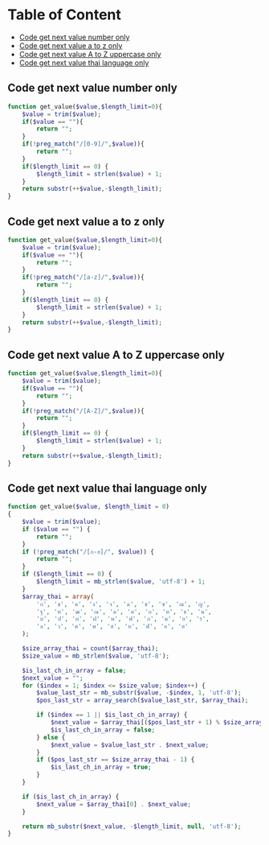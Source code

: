 Table of Content
================
- [Code get next value number only](#code-get-next-value-number-only)
- [Code get next value a to z only](#code-get-next-value-a-to-z-only)
- [Code get next value A to Z uppercase only](#code-get-next-value-a-to-z-uppercase-only)
- [Code get next value thai language only](#code-get-next-value-thai-language-only)


## Code get next value number only
```php  
function get_value($value,$length_limit=0){
    $value = trim($value);
    if($value == ""){
        return "";
    }
    if(!preg_match("/[0-9]/",$value)){
        return "";
    }
    if($length_limit == 0) {
        $length_limit = strlen($value) + 1;
    }
    return substr(++$value,-$length_limit);
}
```

## Code get next value a to z only
```php  
function get_value($value,$length_limit=0){
    $value = trim($value);
    if($value == ""){
        return "";
    }
    if(!preg_match("/[a-z]/",$value)){
        return "";
    }
    if($length_limit == 0) {
        $length_limit = strlen($value) + 1;
    }
    return substr(++$value,-$length_limit);
}
```

## Code get next value A to Z uppercase only
```php  
function get_value($value,$length_limit=0){
    $value = trim($value);
    if($value == ""){
        return "";
    }
    if(!preg_match("/[A-Z]/",$value)){
        return "";
    }
    if($length_limit == 0) {
        $length_limit = strlen($value) + 1;
    }
    return substr(++$value,-$length_limit);
}
```

## Code get next value thai language only
```php  
function get_value($value, $length_limit = 0)
{
    $value = trim($value);
    if ($value == "") {
        return "";
    }
    if (!preg_match("/[ก-ฮ]/", $value)) {
        return "";
    }
    if ($length_limit == 0) {
        $length_limit = mb_strlen($value, 'utf-8') + 1;
    }
    $array_thai = array(
        'ก', 'ข', 'ค', 'ง', 'จ', 'ฉ', 'ช', 'ซ', 'ณ', 'ญ',
        'ฐ', 'ฑ', 'ฒ', 'ณ', 'ด', 'ต', 'ถ', 'ท', 'ธ', 'น',
        'บ', 'ป', 'ผ', 'ฝ', 'พ', 'ฟ', 'ภ', 'ม', 'ย', 'ร',
        'ล', 'ว', 'ศ', 'ษ', 'ส', 'ห', 'ฬ', 'อ', 'ฮ'
    );

    $size_array_thai = count($array_thai);
    $size_value = mb_strlen($value, 'utf-8');

    $is_last_ch_in_array = false;
    $next_value = "";
    for ($index = 1; $index <= $size_value; $index++) {
        $value_last_str = mb_substr($value, -$index, 1, 'utf-8');
        $pos_last_str = array_search($value_last_str, $array_thai);

        if ($index == 1 || $is_last_ch_in_array) {
            $next_value = $array_thai[($pos_last_str + 1) % $size_array_thai] . $next_value;
            $is_last_ch_in_array = false;
        } else {
            $next_value = $value_last_str . $next_value;
        }
        if ($pos_last_str == $size_array_thai - 1) {
            $is_last_ch_in_array = true;
        }
    }

    if ($is_last_ch_in_array) {
        $next_value = $array_thai[0] . $next_value;
    }

    return mb_substr($next_value, -$length_limit, null, 'utf-8');
}
```

<!--stackedit_data:
eyJoaXN0b3J5IjpbODEyNzM0Mjg3XX0=
-->